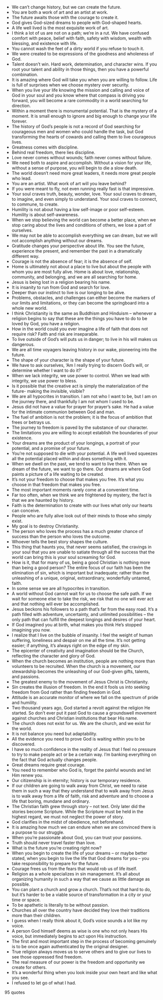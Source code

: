  - We can’t change history, but we can create the future.
 - You are both a work of art and an artist at work.
 - The future awaits those with the courage to create it.
 - God gives God-sized dreams to people with God-shaped hearts.
 - A life well lived is the most exquisite work of art.
 - I think a lot of us are not on a path; we’re in a rut. We have confused comfort with peace, belief with faith, safety with wisdom, wealth with blessing, and existence with life.
 - You cannot wash the feet of a dirty world if you refuse to touch it.
 - We were created to be expressions of the goodness and wholeness of God.
 - Talent doesn’t win. Hard work, determination, and character wins. If you root your talent and ability in those things, then you have a powerful combination.
 - It is amazing where God will take you when you are willing to follow. Life is full of surprises when we choose mystery over security.
 - When you live your life knowing the mission and calling and voice of God in your soul and you know where that compass is driving you forward, you will become a rare commodity in a world searching for direction.
 - Within a moment there is monumental potential. That is the mystery of a moment. It is small enough to ignore and big enough to change your life forever.
 - The history of God’s people is not a record of God searching for courageous men and women who could handle the task, but God transforming the hearts of cowards and calling them to live courageous lives.
 - Greatness comes with discipline.
 - Behind real freedom, there lies discipline.
 - Love never comes without wounds; faith never comes without failure.
 - We need both to aspire and accomplish. Without a vision for your life, without a sense of purpose, you will begin to die a slow death.
 - The world doesn’t need more great leaders, it needs more great people who lead.
 - You are an artist. What work of art will you leave behind?
 - If you were meant to fly, not even running really fast is that impressive.
 - Your soul craves truth, beauty, wonder, love. Your soul craves to dream, to imagine, and even simply to understand. Your soul craves to connect, to commune, to create.
 - Humility is not about having a low self-image or poor self-esteem. Humility is about self-awareness.
 - When we stop believing the world can become a better place, when we stop caring about the lives and conditions of others, we lose a part of ourselves.
 - We may not be able to accomplish everything we can dream, but we will not accomplish anything without our dreams.
 - Gratitude changes your perspective about life. You see the future, experience the present, and remember the past in a dramatically different way.
 - Courage is not the absence of fear; it is the absence of self.
 - Home is ultimately not about a place to live but about the people with whom you are most fully alive. Home is about love, relationship, community, and belonging, and we are all searching for home.
 - Jesus is being lost in a religion bearing his name.
 - It is insanity to run from God and search for love.
 - Deeper than our instinct to live is our longing to be alive.
 - Problems, obstacles, and challenges can either become the markers of our limits and limitations, or they can become the springboard into a whole new world.
 - I think Christianity is the same as Buddhism and Hinduism – whenever a religion begins to say that these are the things you have to do to be loved by God, you have a religion.
 - How in the world could you ever imagine a life of faith that does not require risk? Faith and risk are inseparable.
 - To live outside of God’s will puts us in danger; to live in his will makes us dangerous.
 - We are all time voyagers leaving history in our wake, pioneering into the future.
 - The shape of your character is the shape of your future.
 - We have to ask ourselves, ‘Am I really trying to discern God’s will, or determine whether I want to do it?’
 - When we lack integrity, we use power to control. When we lead with integrity, we use power to bless.
 - Is it possible that the creative act is simply the materialization of the future- making the invisible, visible?
 - We are all hypocrites in transition. I am not who I want to be, but I am on the journey there, and thankfully I am not whom I used to be.
 - Jesus did not have a value for prayer for prayer’s sake. He had a value for the intimate communion between God and man.
 - The fuel of ambition is not the problem; it is the focus of ambition that frees or betrays us.
 - The journey to freedom is paved by the substance of our character.
 - The limitations you are willing to accept establish the boundaries of your existence.
 - Your dreams are the product of your longings, a portrait of your potential, and a promise of your future.
 - You’re not supposed to die with your potential. A life well lived squeezes all the potential placed within and does something with it.
 - When we dwell on the past, we tend to want to live there. When we dream of the future, we want to go there. Our dreams are where God paints a picture of a life waiting to be created.
 - It’s not your freedom to choose that makes you free. It’s what you choose in that freedom that makes you free.
 - The most important moments rarely come at a convenient time.
 - Far too often, when we think we are frightened by mystery, the fact is that we are haunted by history.
 - Faith is the determination to create with our lives what only our hearts can conceive.
 - People who are fully alive look out of their minds to those who simply exist.
 - My goal is to destroy Christianity.
 - The person who loves the process has a much greater chance of success than the person who loves the outcome.
 - Whoever tells the best story shapes the culture.
 - This thing that haunts you, that never seems satisfied, the cravings in your soul that you are unable to satiate through all the success that the world can bring this is your soul screaming for God.
 - How is it, that for many of us, being a good Christian is nothing more than being a good person? The entire focus of our faith has been the elimination of sin, which is important but inadequate; rather than the unleashing of a unique, original, extraordinary, wonderfully untamed, faith.
 - In some sense we are all hypocrites in transition.
 - A world without God cannot wait for us to choose the safe path. If we wait for someone else to take the risk, we risk that no one will ever act and that nothing will ever be accomplished.
 - Jesus beckons his followers to a path that’s far from the easy road. It’s a path filled with adventure, uncertainty, and unlimited possibilities – the only path that can fulfill the deepest longings and desires of your heart.
 - If God imagined you at birth, what makes you think He’s stopped imagining you now.
 - I realize that I live on the bubble of insanity. I feel the weight of human suffering, loneliness and despair on me all the time. It’s not getting easier; if anything, it’s always right on the edge of my skin.
 - The epicenter of creativity and imagination should be the Church, reflecting the character and glory of God.
 - When the church becomes an institution, people are nothing more than volunteers to be recruited. When the church is a movement, our stewardship becomes the unleashing of our God-given gifts, talents, and passions.
 - The greatest enemy to the movement of Jesus Christ is Christianity.
 - Sin creates the illusion of freedom. In the end it fools us into seeking freedom from God rather than finding freedom in God.
 - Attitude is an accurate monitor of where we fall on the spectrum of pride and humility.
 - Two thousand years ago, God started a revolt against the religion He started. So don’t ever put it past God to cause a groundswell movement against churches and Christian institutions that bear His name.
 - The church does not exist for us. We are the church, and we exist for the world.
 - It is not balance you need but adaptability.
 - All the evidence you need to prove God is waiting within you to be discovered.
 - I have so much confidence in the reality of Jesus that I feel no pressure to try to make people act or be a certain way. I’m banking everything on the fact that God actually changes people.
 - Great dreams require great courage.
 - You need to remember who God is, forget the painful wounds and let Him renew you.
 - Our citizenship is in eternity; history is our temporary residence.
 - If our children are going to walk away from Christ, we need to raise them in such a way that they understand that to walk away from Jesus is to walk away from a life of faith, risk and adventure and to choose a life that boring, mundane and ordinary.
 - The Christian faith grew through story – not text. Only later did the stories become Scripture. While the Scripture must be held in the highest regard, we must not neglect the power of story.
 - God clarifies in the midst of obedience, not beforehand.
 - It is amazing how much we can endure when we are convinced there is a purpose to our struggle.
 - When you’re passionate about God, you can trust your passions.
 - Truth should never travel faster than love.
 - What is the future you’re creating right now?
 - When you begin to create the life of your dreams – or maybe better stated, when you begin to live the life that God dreams for you – you take responsibility to prepare for the future.
 - Courage frees us from the fears that would rob us of life itself.
 - Religion as a whole specializes in sin management. It’s all about organizing humanity in such a way that we cause as little damage as possible.
 - You can plant a church and grow a church. That’s not that hard to do, but it’s harder to be a viable source of transformation in a city or your time or space.
 - To be apathetic is literally to be without passion.
 - Churches all over the country have decided they love their traditions more than their children.
 - I guess when I really think about it, God’s voice sounds a lot like my voice.
 - A person God himself deems as wise is one who not only hears His voice, but immediately begins to act upon His instruction.
 - The first and most important step in the process of becoming genuinely is to be once again authenticated by the original designer.
 - True religion always moves us to serve others and to give our lives to see those oppressed find freedom.
 - The real measure of our power is the freedom and opportunity we create for others.
 - It’s a wonderful thing when you look inside your own heart and like what you see.
 - I refused to let go of what I had.

95 quotes